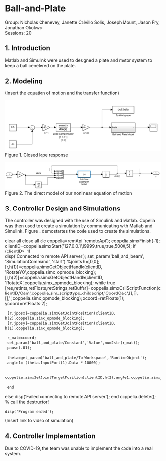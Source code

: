 # Ball-and-Plate
Group: Nicholas Chenevey, Janette Calvillo Solis, Joseph Mount, Jason Fry, Jonathan Okokwo <br>
Sessions: 20 <br>
## 1. Introduction <br>
Matlab and Simulink were used to designed a plate and motor system to keep a ball cenetered on the plate.

## 2. Modeling

(Insert the equation of motion and the transfer function)

![](BallandPlate.PNG) <br>
Figure 1. Closed lope response

![](BallandPlateModel.PNG)
Figure 2. The direct model of our nonlinear equation of motion

## 3. Controller Design and Simulations
The controller was designed with the use of Simulink and Matlab. Copelia was then used to create a simulation by communicating with Matlab and Simulink. Figure _ demostartes the code used to create the simulations.

clear all
close all
clc
coppelia=remApi('remoteApi');
coppelia.simxFinish(-1);
clientID=coppelia.simxStart('127.0.0.1',19999,true,true,5000,5);
if (clientID>-1)  
     disp('Connected to remote API server');
     set_param('ball_and_beam', 'SimulationCommand', 'start') 
     %joints
     h=[0,0];
        [r,h(1)]=coppelia.simxGetObjectHandle(clientID, 'RotateY0',coppelia.simx_opmode_blocking);
        [r,h(2)]=coppelia.simxGetObjectHandle(clientID, 'RotateX',coppelia.simx_opmode_blocking);
     while true   [res,retInts,retFloats,retStrings,retBuffer]=coppelia.simxCallScriptFunction(clientID,'Cam',coppelia.sim_scripttype_childscript,'CoordCalc',[],[],[],'',coppelia.simx_opmode_blocking);
     xcoord=retFloats(1);
     ycoord=retFloats(2);
     
     [r,jposx]=coppelia.simxGetJointPosition(clientID, h(2),coppelia.simx_opmode_blocking);
     [r,jposy]=coppelia.simxGetJointPosition(clientID, h(1),coppelia.simx_opmode_blocking);
     
     r_mat=xcoord;
     set_param('ball_and_plate/Constant','Value',num2str(r_mat));
     pause(.01);
    
     theta=get_param('ball_and_plate/To Workspace','RuntimeObject');
     angle1= (theta.InputPort(1).Data * 10000);
    
     coppelia.simxSetJointTargetPosition(clientID,h(2),angle1,coppelia.simx_opmode_streaming)
     
     end
else
      disp('Failed connecting to remote API server');
end
    coppelia.delete(); % call the destructor!
    
    disp('Program ended');



(Insert link to video of simulation)

## 4. Controller Implementation
Due to COVID-19, the team was unable to implement the code into a real system.
